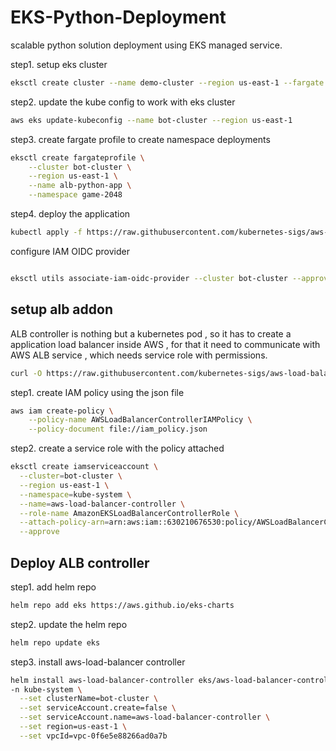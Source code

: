 # EKS-Python-Deployment
scalable python solution deployment using EKS managed service.

step1. setup eks cluster

```bash
eksctl create cluster --name demo-cluster --region us-east-1 --fargate
```

step2. update the kube config to work with eks cluster

```bash
aws eks update-kubeconfig --name bot-cluster --region us-east-1
```

step3. create fargate profile to create namespace deployments

```bash
eksctl create fargateprofile \
    --cluster bot-cluster \
    --region us-east-1 \
    --name alb-python-app \
    --namespace game-2048
```

step4. deploy the application

```bash
kubectl apply -f https://raw.githubusercontent.com/kubernetes-sigs/aws-load-balancer-controller/v2.5.4/docs/examples/2048/2048_full.yaml
```

configure IAM OIDC provider

```bash

eksctl utils associate-iam-oidc-provider --cluster bot-cluster --approve --region us-east-1
```

## setup alb addon

ALB controller is nothing but a kubernetes pod , so it has to create a application load balancer inside AWS , for that it need to communicate with AWS ALB service , which needs service role with permissions.

```bash
curl -O https://raw.githubusercontent.com/kubernetes-sigs/aws-load-balancer-controller/v2.5.4/docs/install/iam_policy.json
```

step1. create IAM policy using the json file

```bash
aws iam create-policy \
    --policy-name AWSLoadBalancerControllerIAMPolicy \
    --policy-document file://iam_policy.json
```

step2. create a service role with the policy attached

```bash
eksctl create iamserviceaccount \
  --cluster=bot-cluster \
  --region us-east-1 \
  --namespace=kube-system \
  --name=aws-load-balancer-controller \
  --role-name AmazonEKSLoadBalancerControllerRole \
  --attach-policy-arn=arn:aws:iam::630210676530:policy/AWSLoadBalancerControllerIAMPolicy \
  --approve
```

## Deploy ALB controller

step1. add helm repo

```bash
helm repo add eks https://aws.github.io/eks-charts
```

step2. update the helm repo

```bash
helm repo update eks
```

step3. install aws-load-balancer controller

```bash
helm install aws-load-balancer-controller eks/aws-load-balancer-controller \
-n kube-system \
  --set clusterName=bot-cluster \
  --set serviceAccount.create=false \
  --set serviceAccount.name=aws-load-balancer-controller \
  --set region=us-east-1 \
  --set vpcId=vpc-0f6e5e88266ad0a7b
```
